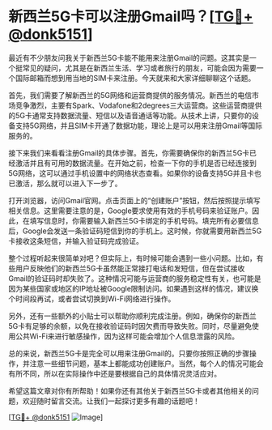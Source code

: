 # 新西兰5G卡可以注册Gmail吗？[[TG💪+ @donk5151](https://t.me/s/donk5151)]

最近有不少朋友问我关于新西兰5G卡能不能用来注册Gmail的问题。这其实是一个挺常见的疑问，尤其是在新西兰生活、学习或者旅行的朋友，可能会因为需要一个国际邮箱而想到用当地的SIM卡来注册。今天就来和大家详细聊聊这个话题。

首先，我们需要了解新西兰的5G网络和运营商提供的服务情况。新西兰的电信市场竞争激烈，主要有Spark、Vodafone和2degrees三大运营商。这些运营商提供的5G卡通常支持数据流量、短信以及语音通话等功能。从技术上讲，只要你的设备支持5G网络，并且SIM卡开通了数据功能，理论上是可以用来注册Gmail等国际服务的。

接下来我们来看看注册Gmail的具体步骤。首先，你需要确保你的新西兰5G卡已经激活并且有可用的数据流量。在开始之前，检查一下你的手机是否已经连接到5G网络，这可以通过手机设置中的网络状态查看。如果你的设备支持5G并且卡也已激活，那么就可以进入下一步了。

打开浏览器，访问Gmail官网。点击页面上的“创建账户”按钮，然后按照提示填写相关信息。这里需要注意的是，Google要求使用有效的手机号码来验证账户。因此，在填写信息时，你需要输入新西兰5G卡绑定的手机号码。填完所有必要信息后，Google会发送一条验证码短信到你的手机上。这时候，你就需要用新西兰5G卡接收这条短信，并输入验证码完成验证。

整个过程听起来很简单对吧？但实际上，有时候可能会遇到一些小问题。比如，有些用户反映他们的新西兰5G卡虽然能正常接打电话和发短信，但在尝试接收Gmail的验证码时却失败了。这种情况可能与运营商的服务稳定性有关，也可能是因为某些国家或地区的IP地址被Google限制访问。如果遇到这样的情况，建议换个时间段再试，或者尝试切换到Wi-Fi网络进行操作。

另外，还有一些额外的小贴士可以帮助你顺利完成注册。例如，确保你的新西兰5G卡有足够的余额，以免在接收验证码时因欠费而导致失败。同时，尽量避免使用公共Wi-Fi来进行敏感操作，因为这样可能会增加个人信息泄露的风险。

总的来说，新西兰5G卡是完全可以用来注册Gmail的。只要你按照正确的步骤操作，并注意一些细节问题，基本上都能成功创建账户。当然，每个人的情况可能会有所不同，所以在实际操作中还是要根据自己的具体情况灵活应对。

希望这篇文章对你有所帮助！如果你还有其他关于新西兰5G卡或者其他相关的问题，欢迎随时留言交流。让我们一起探讨更多有趣的话题吧！

[[TG💪+ @donk5151](https://t.me/s/donk5151) ![Image](https://i.postimg.cc/rwNCRYN7/Snipaste-2025-04-30-17-27-05.png)]